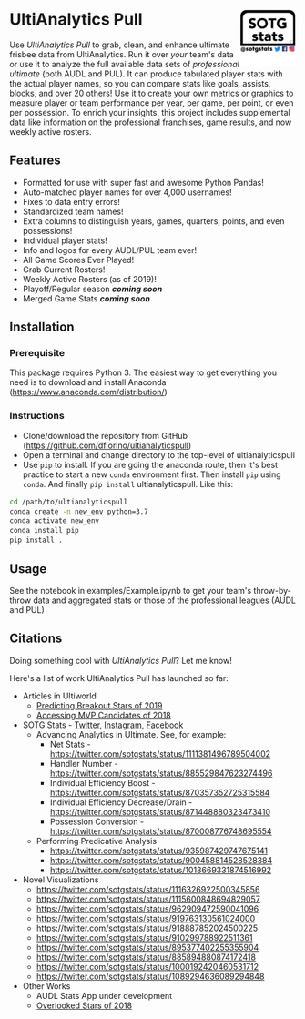 # UltiAnalytics Pull <img align="right" width="100" height="100" src="ultianalyticspull/images/logo.png">

Use *UltiAnalytics Pull* to grab, clean, and enhance ultimate frisbee data from UltiAnalytics. Run it over *your* team's data or use it to analyze the full available data sets of *professional ultimate* (both AUDL and PUL). It can produce tabulated player stats with the actual player names, so you can compare stats like goals, assists, blocks, and over 20 others! Use it to create your own metrics or graphics to measure player or team performance per year, per game, per point, or even per possession. To enrich your insights, this project includes supplemental data like information on the professional franchises,  game results, and now weekly active rosters.

## Features

- Formatted for use with super fast and awesome Python Pandas!
- Auto-matched player names for over 4,000 usernames!
- Fixes to data entry errors!
- Standardized team names!
- Extra columns to distinguish years, games, quarters, points, and even possessions!
- Individual player stats!
- Info and logos for every AUDL/PUL team ever!
- All Game Scores Ever Played!
- Grab Current Rosters!
- Weekly Active Rosters (as of 2019)!
- Playoff/Regular season ***coming soon***
- Merged Game Stats ***coming soon***


## Installation

### Prerequisite
This package requires Python 3. The easiest way to get everything you need is to download and install Anaconda (https://www.anaconda.com/distribution/)

### Instructions
- Clone/download the repository from GitHub (https://github.com/dfiorino/ultianalyticspull)
- Open a terminal and change directory to the top-level of ultianalyticspull
- Use `pip` to install. If you are going the anaconda route, then it's best practice to start a new `conda` environment first. Then install `pip` using `conda`. And finally `pip install` ultianalyticspull. Like this:

```bash
cd /path/to/ultianalyticspull
conda create -n new_env python=3.7
conda activate new_env
conda install pip
pip install .
```

## Usage

See the notebook in examples/Example.ipynb to get your team's throw-by-throw data and aggregated stats or those of the professional leagues (AUDL and PUL)


## Citations

Doing something cool with *UltiAnalytics Pull*? Let me know!

Here's a list of work UltiAnalytics Pull has launched so far:

- Articles in Ultiworld
  - [Predicting Breakout Stars of 2019](https://ultiworld.com/2019/03/29/predicting-audls-breakout-stars-stats/)
  - [Accessing MVP Candidates of 2018](https://ultiworld.com/2017/10/03/assessing-audl-mvp-candidates/)
- SOTG Stats - [Twitter](https://twitter.com/sotgstats), [Instagram](https://instagram.com/sotgstats/), [Facebook](https://www.facebook.com/sotgstats/)
  - Advancing Analytics in Ultimate. See, for example:
    - Net Stats - https://twitter.com/sotgstats/status/1111381496789504002
    - Handler Number - https://twitter.com/sotgstats/status/885529847623274496
    - Individual Efficiency Boost - https://twitter.com/sotgstats/status/870357352725315584
    - Individual Efficiency Decrease/Drain - https://twitter.com/sotgstats/status/871448880323473410
    - Possession Conversion - https://twitter.com/sotgstats/status/870008776748695554
  - Performing Predicative Analysis
    - https://twitter.com/sotgstats/status/935987429747675141
    - https://twitter.com/sotgstats/status/900458814528528384
    - https://twitter.com/sotgstats/status/1013669331874516992
 - Novel Visualizations
   - https://twitter.com/sotgstats/status/1116326922500345856
   - https://twitter.com/sotgstats/status/1115600848694829057
   - https://twitter.com/sotgstats/status/962909472590041096
   - https://twitter.com/sotgstats/status/919763130561024000
   - https://twitter.com/sotgstats/status/918887852024500225
   - https://twitter.com/sotgstats/status/910299788922511361
   - https://twitter.com/sotgstats/status/895377402255355904
   - https://twitter.com/sotgstats/status/885894880874172418
   - https://twitter.com/sotgstats/status/1000192420460531712
   - https://twitter.com/sotgstats/status/1089294636089294848
- Other Works
  - AUDL Stats App under development
  - [Overlooked Stars of 2018](https://afbcary.github.io/audl-stats/)

